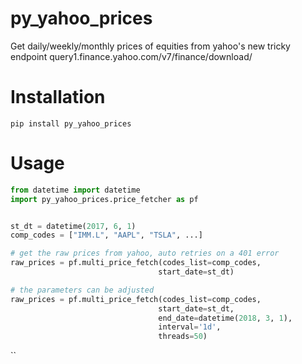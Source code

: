 # py_yahoo_prices

Get daily/weekly/monthly prices of equities from yahoo's new tricky endpoint query1.finance.yahoo.com/v7/finance/download/

# Installation
```
pip install py_yahoo_prices
 ```

# Usage
 
 ```Python
from datetime import datetime
import py_yahoo_prices.price_fetcher as pf


st_dt = datetime(2017, 6, 1)
comp_codes = ["IMM.L", "AAPL", "TSLA", ...]

# get the raw prices from yahoo, auto retries on a 401 error
raw_prices = pf.multi_price_fetch(codes_list=comp_codes,
                                  start_date=st_dt)

# the parameters can be adjusted
raw_prices = pf.multi_price_fetch(codes_list=comp_codes, 
                                  start_date=st_dt,
                                  end_date=datetime(2018, 3, 1),
                                  interval='1d',
                                  threads=50)
```
``